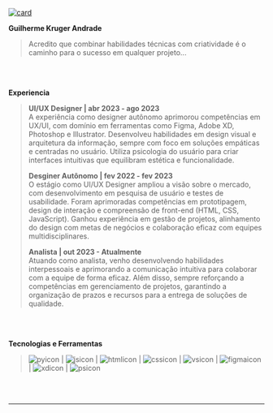 
<a href="https://www.linkedin.com/in/krugergui/" target="_blank"><img src="https://github.com/user-attachments/assets/11f2e197-74a0-4bab-a788-f7e70bcd5837" alt="card"></a>

**Guilherme Kruger Andrade**<br>
> Acredito que combinar habilidades técnicas com criatividade é o caminho para o sucesso em qualquer projeto... 

<br><br>

**Experiencia**<br>
> **UI/UX Designer | abr 2023 - ago 2023<br>**
> A experiência como designer autônomo aprimorou competências em UX/UI, com domínio em ferramentas como Figma, Adobe XD, Photoshop e Illustrator. Desenvolveu habilidades em design visual e arquitetura da informação, sempre com foco em soluções empáticas e centradas no usuário. Utiliza psicologia do usuário para criar interfaces intuitivas que equilibram estética e funcionalidade.
>
> 
> **Desginer Autônomo | fev 2022 - fev 2023**<br>
> O estágio como UI/UX Designer ampliou a visão sobre o mercado, com desenvolvimento em pesquisa de usuário e testes de usabilidade. Foram aprimoradas competências em prototipagem, design de interação e compreensão de front-end (HTML, CSS, JavaScript). Ganhou experiência em gestão de projetos, alinhamento do design com metas de negócios e colaboração eficaz com equipes multidisciplinares.
>
> 
> **Analista | out 2023 - Atualmente**<br>
> Atuando como analista, venho desenvolvendo habilidades interpessoais e aprimorando a comunicação intuitiva para colaborar com a equipe de forma eficaz. Além disso, sempre reforçando a competências em gerenciamento de projetos, garantindo a organização de prazos e recursos para a entrega de soluções de qualidade. 

<br><br>

**Tecnologias e Ferramentas**<br>
> ![pyicon](https://github.com/user-attachments/assets/eef7c297-1ba9-4ef6-a8ac-aedcb61ac79e) |
> ![jsicon](https://github.com/user-attachments/assets/cfeb5809-152c-4661-a169-4a515f88a1f6) |
> ![htmlicon](https://github.com/user-attachments/assets/370c27bb-450f-471b-8cb8-8ff00d175609) |
> ![cssicon](https://github.com/user-attachments/assets/92b3def2-422f-4b38-a571-dd7a39ca7df8) |
> ![vsicon](https://github.com/user-attachments/assets/f77086df-9886-4948-975f-4b82fff3ad40) |
> ![figmaicon](https://github.com/user-attachments/assets/2307d52f-c2b1-47d8-901a-6cf0f7136b80) |
> ![xdicon](https://github.com/user-attachments/assets/a22fc996-9f76-45aa-a1d6-67abaaeefa0e) |
> ![psicon](https://github.com/user-attachments/assets/6863c4c5-2341-4050-b182-067c7b696717) 

<br><br>

---




